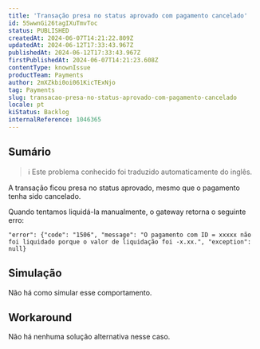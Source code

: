 ```yaml
---
title: 'Transação presa no status aprovado com pagamento cancelado'
id: 5SwwnGi26tagIXuTmvToc
status: PUBLISHED
createdAt: 2024-06-07T14:21:22.809Z
updatedAt: 2024-06-12T17:33:43.967Z
publishedAt: 2024-06-12T17:33:43.967Z
firstPublishedAt: 2024-06-07T14:21:23.608Z
contentType: knownIssue
productTeam: Payments
author: 2mXZkbi0oi061KicTExNjo
tag: Payments
slug: transacao-presa-no-status-aprovado-com-pagamento-cancelado
locale: pt
kiStatus: Backlog
internalReference: 1046365
---
```


## Sumário

>ℹ️ Este problema conhecido foi traduzido automaticamente do inglês.


A transação ficou presa no status aprovado, mesmo que o pagamento tenha sido cancelado.

Quando tentamos liquidá-la manualmente, o gateway retorna o seguinte erro:

    "error": {"code": "1506", "message": "O pagamento com ID = xxxxx não foi liquidado porque o valor de liquidação foi -x.xx.", "exception": null}


## Simulação


Não há como simular esse comportamento.



## Workaround


Não há nenhuma solução alternativa nesse caso.





